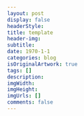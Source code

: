 ```yaml
---
layout: post
display: false
headerStyle:
title: template
header-img:
subtitle:
date: 1970-1-1
categories: blog
isOriginalArtwork: true
tags: []
description:
imgWidth:
imgHeight:
imgUrls: []
comments: false
---
```


